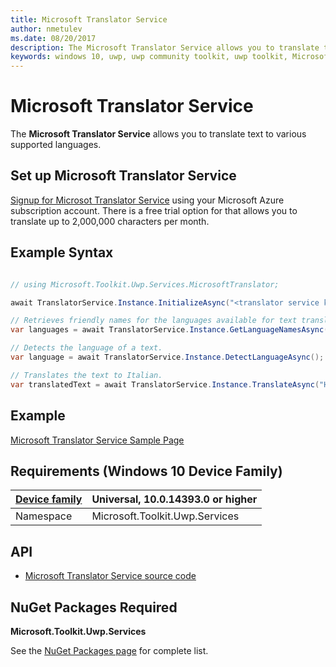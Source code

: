 ```yaml
---
title: Microsoft Translator Service
author: nmetulev
ms.date: 08/20/2017
description: The Microsoft Translator Service allows you to translate text to various supported languages.
keywords: windows 10, uwp, uwp community toolkit, uwp toolkit, MicrosoftTranslator
---
```


# Microsoft Translator Service

The **Microsoft Translator Service** allows you to translate text to various supported languages.

## Set up Microsoft Translator Service

[Signup for Microsot Translator Service](https://portal.azure.com/#create/Microsoft.CognitiveServices/apitype/TextTranslation) using your Microsoft Azure subscription account. There is a free trial option for that allows you to translate up to 2,000,000 characters per month.

## Example Syntax

```csharp

// using Microsoft.Toolkit.Uwp.Services.MicrosoftTranslator;

await TranslatorService.Instance.InitializeAsync("<translator service key");

// Retrieves friendly names for the languages available for text translation.
var languages = await TranslatorService.Instance.GetLanguageNamesAsync();

// Detects the language of a text.
var language = await TranslatorService.Instance.DetectLanguageAsync();

// Translates the text to Italian.
var translatedText = await TranslatorService.Instance.TranslateAsync("Hello everyone!", "it");
```

## Example

[Microsoft Translator Service Sample Page](https://github.com/Microsoft/UWPCommunityToolkit/tree/master/Microsoft.Toolkit.Uwp.SampleApp/SamplePages/Microsoft%20Translator%20Service)

## Requirements (Windows 10 Device Family)

| [Device family](http://go.microsoft.com/fwlink/p/?LinkID=526370) | Universal, 10.0.14393.0 or higher |
| --- | --- |
| Namespace | Microsoft.Toolkit.Uwp.Services |

## API

* [Microsoft Translator Service source code](https://github.com/Microsoft/UWPCommunityToolkit/tree/master/Microsoft.Toolkit.Uwp.Services/Services/MicrosoftTranslator)


## NuGet Packages Required

**Microsoft.Toolkit.Uwp.Services**

See the [NuGet Packages page](../Nuget-Packages.md) for complete list.
